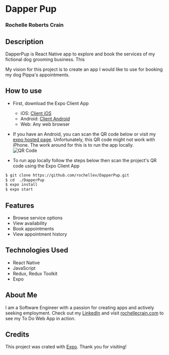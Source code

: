 # Dapper Pup

### Rochelle Roberts Crain

## Description
DapperPup is React Native app to explore and book the services of my fictional dog grooming business. This 

 My vision for this project is to create an app I would like to use for booking my dog Pippa's appointments. 

## How to use
- First, download the Expo Client App 
  - iOS: [Client iOS](https://itunes.apple.com/app/apple-store/id982107779)
  - Android: [Client Android](https://play.google.com/store/apps/details?id=host.exp.exponent&referrer=blankexample)
  - Web: Any web browser

- If you have an Android, you can scan the QR code below or visit my [expo hosted page](https://expo.io/@rochellev/animal-crossing). Unfortunately, this QR code might not work with iPhone. The work around for this is to run the app locally. <br>
![QR Code](./images/turnips-QR.jpg)

- To run app locally follow the steps below then scan the project's QR code using the Expo Client App
```sh
$ git clone https://github.com/rochellev/DapperPup.git
$ cd  ./DapperPup
$ expo install
$ expo start
```

## Features

- Browse service options
- View availability
- Book appointments
- View appointment history

## Technologies Used

- React Native
- JavaScript
- Redux, Redux Toolkit
- Expo

## About Me

I am a Software Engineer with a passion for creating apps and actively seeking employment. Check out my [LinkedIn](https://www.linkedin.com/in/rochelle-roberts) and visit [rochellecrain.com](https://www.rochellecrain.com/) to see my To Do Web App in action.

## Credits

This project was crated with [Expo](https://reactnative.dev/docs/0.60/getting-started). Thank you for visiting!
